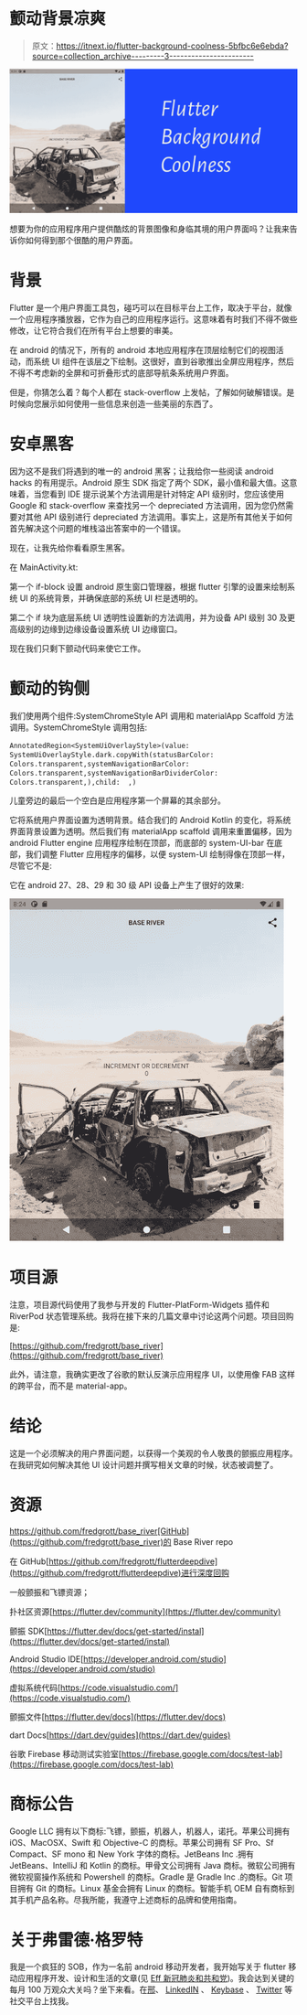 # 颤动背景凉爽

> 原文：<https://itnext.io/flutter-background-coolness-5bfbc6e6ebda?source=collection_archive---------3----------------------->

![](img/a43470c4e944f1e6fa4dfb6de1da6a15.png)

想要为你的应用程序用户提供酷炫的背景图像和身临其境的用户界面吗？让我来告诉你如何得到那个很酷的用户界面。

# **背景**

Flutter 是一个用户界面工具包，碰巧可以在目标平台上工作，取决于平台，就像一个应用程序播放器，它作为自己的应用程序运行。这意味着有时我们不得不做些修改，让它符合我们在所有平台上想要的审美。

在 android 的情况下，所有的 android 本地应用程序在顶层绘制它们的视图活动，而系统 UI 组件在该层之下绘制。这很好，直到谷歌推出全屏应用程序，然后不得不考虑新的全屏和可折叠形式的底部导航条系统用户界面。

但是，你猜怎么着？每个人都在 stack-overflow 上发帖，了解如何破解错误。是时候向您展示如何使用一些信息来创造一些美丽的东西了。

# 安卓黑客

因为这不是我们将遇到的唯一的 android 黑客；让我给你一些阅读 android hacks 的有用提示。Android 原生 SDK 指定了两个 SDK，最小值和最大值。这意味着，当您看到 IDE 提示说某个方法调用是针对特定 API 级别时，您应该使用 Google 和 stack-overflow 来查找另一个 depreciated 方法调用，因为您仍然需要对其他 API 级别进行 depreciated 方法调用。事实上，这是所有其他关于如何首先解决这个问题的堆栈溢出答案中的一个错误。

现在，让我先给你看看原生黑客。

在 MainActivity.kt:

第一个 if-block 设置 android 原生窗口管理器，根据 flutter 引擎的设置来绘制系统 UI 的系统背景，并确保底部的系统 UI 栏是透明的。

第二个 if 块为底层系统 UI 透明性设置新的方法调用，并为设备 API 级别 30 及更高级别的边缘到边缘设备设置系统 UI 边缘窗口。

现在我们只剩下颤动代码来使它工作。

# 颤动的钩侧

我们使用两个组件:SystemChromeStyle API 调用和 materialApp Scaffold 方法调用。SystemChromeStyle 调用包括:

```
AnnotatedRegion<SystemUiOverlayStyle>(value: SystemUiOverlayStyle.dark.copyWith(statusBarColor: Colors.transparent,systemNavigationBarColor: Colors.transparent,systemNavigationBarDividerColor: Colors.transparent,),child:  ,)
```

儿童旁边的最后一个空白是应用程序第一个屏幕的其余部分。

它将系统用户界面设置为透明背景。结合我们的 Android Kotlin 的变化，将系统界面背景设置为透明。然后我们有 materialApp scaffold 调用来重置偏移，因为 android Flutter engine 应用程序绘制在顶部，而底部的 system-UI-bar 在底部，我们调整 Flutter 应用程序的偏移，以便 system-UI 绘制得像在顶部一样，尽管它不是:

它在 android 27、28、29 和 30 级 API 设备上产生了很好的效果:

![](img/c3e50e7c7d8b1572d27a6c7aeadef18a.png)

# 项目源

注意，项目源代码使用了我参与开发的 Flutter-PlatForm-Widgets 插件和 RiverPod 状态管理系统。我将在接下来的几篇文章中讨论这两个问题。项目回购是:

[https://github.com/fredgrott/base_river](https://github.com/fredgrott/base_river)

此外，请注意，我确实更改了谷歌的默认反演示应用程序 UI，以使用像 FAB 这样的跨平台，而不是 material-app。

# 结论

这是一个必须解决的用户界面问题，以获得一个美观的令人敬畏的颤振应用程序。在我研究如何解决其他 UI 设计问题并撰写相关文章的时候，状态被调整了。

# **资源**

https://github.com/fredgrott/base_river[GitHub](https://github.com/fredgrott/base_river)的 Base River repo

在 GitHub[https://github.com/fredgrott/flutterdeepdive](https://github.com/fredgrott/flutterdeepdive)进行深度回购

一般颤振和飞镖资源；

扑社区资源[https://flutter.dev/community](https://flutter.dev/community)

颤振 SDK[https://flutter.dev/docs/get-started/instal](https://flutter.dev/docs/get-started/instal)

Android Studio IDE[https://developer.android.com/studio](https://developer.android.com/studio)

虚拟系统代码[https://code.visualstudio.com/](https://code.visualstudio.com/)

颤振文件[https://flutter.dev/docs](https://flutter.dev/docs)

dart Docs[https://dart.dev/guides](https://dart.dev/guides)

谷歌 Firebase 移动测试实验室[https://firebase.google.com/docs/test-lab](https://firebase.google.com/docs/test-lab)

# **商标公告**

Google LLC 拥有以下商标:飞镖，颤振，机器人，机器人，诺托。苹果公司拥有 iOS、MacOSX、Swift 和 Objective-C 的商标。苹果公司拥有 SF Pro、Sf Compact、SF mono 和 New York 字体的商标。JetBeans Inc .拥有 JetBeans、IntelliJ 和 Kotlin 的商标。甲骨文公司拥有 Java 商标。微软公司拥有微软视窗操作系统和 Powershell 的商标。Gradle 是 Gradle Inc .的商标。Git 项目拥有 Git 的商标。Linux 基金会拥有 Linux 的商标。智能手机 OEM 自有商标到其手机产品名称。尽我所能，我遵守上述商标的品牌和使用指南。

# **关于弗雷德·格罗特**

我是一个疯狂的 SOB，作为一名前 android 移动开发者，我开始写关于 flutter 移动应用程序开发、设计和生活的文章(见 [Eff 新冠肺炎和共和党](https://fredgrott.medium.com/eff-covid-and-the-gop-e912db0548b8))。我会达到关键的每月 100 万观众大关吗？坐下来看。在[邢](https://www.xing.com/profile/Fred_Grott/cv)、 [LinkedIN](https://www.linkedin.com/in/fredgrottstartupfluttermobileappdesigner/) 、 [Keybase](https://keybase.io/fredgrott) 、 [Twitter](https://twitter.com/fredgrott) 等社交平台上找我。